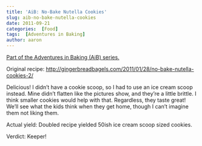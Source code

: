 ```yaml
---
title: 'AiB: No-Bake Nutella Cookies'
slug: aib-no-bake-nutella-cookies
date: 2011-09-21
categories:  [Food]
tags:  [Adventures in Baking]
author: aaron
---
```


[Part of the Adventures in Baking (AiB) series.](../adventures-in-baking-aib-overview "Adventures in Baking (AiB): Overview")

Original recipe: <http://gingerbreadbagels.com/2011/01/28/no-bake-nutella-cookies-2/>

Delicious! I didn’t have a cookie scoop, so I had to use an ice cream scoop instead. Mine didn’t flatten like the pictures show, and they’re a little brittle. I think smaller cookies would help with that. Regardless, they taste great! We’ll see what the kids think when they get home, though I can’t imagine them not liking them.

Actual yield: Doubled recipe yielded 50ish ice cream scoop sized cookies.

Verdict: Keeper!
